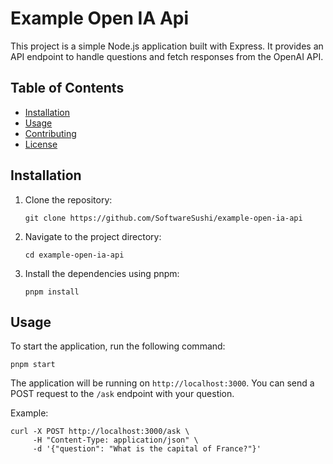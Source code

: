 # Example Open IA Api

This project is a simple Node.js application built with Express. It provides an API endpoint to handle questions and fetch responses from the OpenAI API.

## Table of Contents

- [Installation](#installation)
- [Usage](#usage)
- [Contributing](#contributing)
- [License](#license)

## Installation

1. Clone the repository:
   ```
   git clone https://github.com/SoftwareSushi/example-open-ia-api
   ```

2. Navigate to the project directory:
   ```
   cd example-open-ia-api
   ```

3. Install the dependencies using pnpm:
   ```
   pnpm install
   ```

## Usage

To start the application, run the following command:
```
pnpm start
```

The application will be running on `http://localhost:3000`. You can send a POST request to the `/ask` endpoint with your question.


Example:
```
curl -X POST http://localhost:3000/ask \
     -H "Content-Type: application/json" \
     -d '{"question": "What is the capital of France?"}'
```
